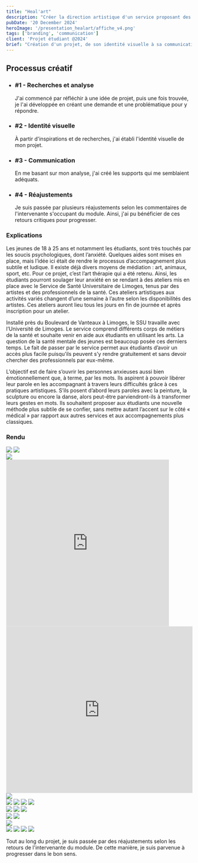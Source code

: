 ```yaml
---
title: "Heal'art"
description: "Créer la direction artistique d'un service proposant des ateliers artistiques pour soulager l'anxiété des étudiants, avec le Service de Santé Universitaire."
pubDate: '20 December 2024'
heroImage: '/presentation_healart/affiche_v4.png'
tags: ['branding', 'communication']
client: 'Projet étudiant @2024'
brief: "Création d'un projet, de son identité visuelle à sa communication et les outils numériques adéquats. Ce travail se divise en 3 étapes : description objective du projet, engagement créatif et synthèse de tous les éléments pour le livrable."
---
```


<article class="flex flex-col w-full py-7 px-10 my-6 gap-5 text-clrWhite bg-secondaryNeutral rounded-xl">
    <h2 class="font-cormorantInfant text-3xl">Processus créatif</h2>
    <ul class="grid grid-cols-1 gap-4 lg:gap-0 lg:grid-cols-4 w-full">
        <li class="flex flex-col lg:px-5 gap-2 lg:gap-1">
            <h3 class="text-lg">#1 - Recherches et analyse</h3>
            <p>J'ai commencé par réfléchir à une idée de projet, puis une fois trouvée, je l'ai développée en créant une demande et une problématique pour y répondre.</p>
        </li>
        <li class="flex flex-col lg:px-5 gap-2 lg:gap-1">
            <h3 class="text-lg">#2 - Identité visuelle</h3>
            <p>À partir d'inspirations et de recherches, j'ai établi l'identité visuelle de mon projet.</p>
        </li>
        <li class="flex flex-col lg:px-5 gap-2 lg:gap-1">
            <h3 class="text-lg">#3 - Communication</h3>
            <p>En me basant sur mon analyse, j'ai créé les supports qui me semblaient adéquats.</p>
        </li>
        <li class="flex flex-col lg:px-5 gap-2 lg:gap-1">
            <h3 class="text-lg">#4 - Réajustements</h3>
            <p>Je suis passée par plusieurs réajustements selon les commentaires de l'intervenante s'occupant du module. Ainsi, j'ai pu bénéficier de ces retours critiques pour progresser.</p>
        </li>
    </ul>
</article>

### **Explications**
Les jeunes de 18 à 25 ans et notamment les étudiants, sont très touchés par les soucis psychologiques, dont l’anxiété. Quelques aides sont mises en place, mais l’idée ici était de rendre le processus d’accompagnement plus subtile et ludique. Il existe déjà divers moyens de médiation : art, animaux, sport, etc. Pour ce projet, c’est l’art thérapie qui a été retenu. Ainsi, les étudiants pourront soulager leur anxiété en se rendant à des ateliers mis en place avec le Service de Santé Universitaire de Limoges, tenus par des artistes et des professionnels de la santé. Ces ateliers artistiques aux activités variés changent d’une semaine à l’autre selon les disponibilités des artistes. Ces ateliers auront lieu tous les jours en fin de journée et après inscription pour un atelier.

Installé près du Boulevard de Vanteaux à Limoges, le SSU travaille avec l’Université de Limoges. Le service comprend différents corps de métiers de la santé et souhaite venir en aide aux étudiants en utilisant les arts. La question de la santé mentale des jeunes est beaucoup posée ces derniers temps. Le fait de passer par le service permet aux étudiants d’avoir un accès plus facile puisqu’ils peuvent s’y rendre gratuitement et sans devoir chercher des professionnels par eux-même.

L’objectif est de faire s’ouvrir les personnes anxieuses aussi bien émotionnellement que, à terme, par les mots. Ils aspirent à pouvoir libérer leur parole en les accompagnant à travers leurs difficultés grâce à ces pratiques artistiques. S’ils posent d’abord leurs paroles avec la peinture, la sculpture ou encore la danse, alors peut-être parviendront-ils à transformer leurs gestes en mots. Ils souhaitent proposer aux étudiants une nouvelle méthode plus subtile de se confier, sans mettre autant l’accent sur le côté « médical » par rapport aux autres services et aux accompagnements plus classiques.

### **Rendu**
<section class="grid gap-6 grid-cols-3 grid-rows-1">
    <img class="col-span-2" src="/presentation_healart/logo.png"/>
    <img class="" src="/presentation_healart/logo-simple.png"/>
</section>

<section class="flex justify-center w-full">
    <img src="/presentation_healart/iconographie.png"/>
</section>

<section class="flex w-full justify-between">
    <iframe style="border: 1px solid rgba(0, 0, 0, 0.1);" width="440" height="450" src="https://embed.figma.com/proto/ZAKJXhAft1SyyzUk167Efq/Direction-artistique?page-id=1%3A2&node-id=93-3040&viewport=280%2C2344%2C0.25&scaling=min-zoom&content-scaling=fixed&starting-point-node-id=77%3A2164&embed-host=share" allowfullscreen></iframe>
    <iframe style="border: 1px solid rgba(0, 0, 0, 0.1);" width="100%" height="450" src="https://embed.figma.com/proto/ZAKJXhAft1SyyzUk167Efq/Direction-artistique?page-id=1%3A4&node-id=123-7237&viewport=590%2C72%2C0.05&scaling=min-zoom&content-scaling=fixed&starting-point-node-id=123%3A7120&embed-host=share" allowfullscreen></iframe>
</section>

<section class="flex justify-center w-full">
    <img src="/presentation_healart/rs.png"/>
</section>

<section class="flex justify-center w-full flex-wrap">
    <img class="max-w-[49%]" src="/presentation_healart/affiche_v1.png"/>
    <img class="max-w-[49%]" src="/presentation_healart/affiche_v2.png"/>
    <img class="max-w-[49%]" src="/presentation_healart/affiche_v3.png"/>
    <img class="max-w-[49%]" src="/presentation_healart/affiche_v4.png"/>
</section>

<section class="grid gap-6 grid-cols-4 grid-rows-1">
    <img class="" src="/presentation_healart/pochette_ext_arr.png"/>
    <img class="" src="/presentation_healart/pochette_ext_av.png"/>
    <img class="col-span-2" src="/presentation_healart/mockup.png"/>
</section>

<section class="flex justify-evenly w-full flex-wrap">
    <img class="" src="/presentation_healart/lettre_info_dos.png"/>
    <img class="" src="/presentation_healart/lettre_info_face.png"/>
</section>

<section class="flex justify-center w-full">
    <img src="/presentation_healart/Questionnaire.png"/>
</section>

<section class="flex justify-center w-full flex-wrap">
    <img class="max-w-[49%]" src="/presentation_healart/affiche_activites.png"/>
    <img class="max-w-[49%]" src="/presentation_healart/affiche_causes.png"/>
    <img class="max-w-[49%]" src="/presentation_healart/affiche_symptomes.png"/>
    <img class="max-w-[49%]" src="/presentation_healart/affiche_types.png"/>
</section>

Tout au long du projet, je suis passée par des réajustements selon les retours de l'intervenante du module. De cette manière, je suis parvenue à progresser dans le bon sens.
